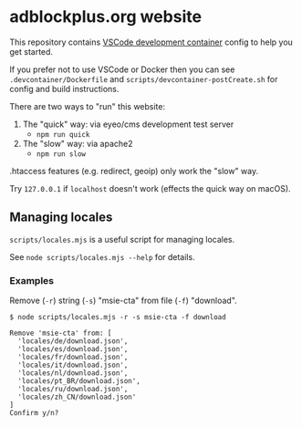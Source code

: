 # adblockplus.org website

This repository contains [VSCode development container](https://code.visualstudio.com/docs/remote/containers) config to help you get started.

If you prefer not to use VSCode or Docker then you can see `.devcontainer/Dockerfile` and `scripts/devcontainer-postCreate.sh` for config and build instructions.

There are two ways to "run" this website:

1. The "quick" way: via eyeo/cms development test server
    - `npm run quick`
1. The "slow" way: via apache2
    - `npm run slow`

.htaccess features (e.g. redirect, geoip) only work the "slow" way.

Try `127.0.0.1` if `localhost` doesn't work (effects the quick way on macOS).

## Managing locales

`scripts/locales.mjs` is a useful script for managing locales.

See `node scripts/locales.mjs --help` for details.

### Examples

Remove (`-r`) string (`-s`) "msie-cta" from file (`-f`) "download".

```
$ node scripts/locales.mjs -r -s msie-cta -f download

Remove 'msie-cta' from: [
  'locales/de/download.json',
  'locales/es/download.json',
  'locales/fr/download.json',
  'locales/it/download.json',
  'locales/nl/download.json',
  'locales/pt_BR/download.json',
  'locales/ru/download.json',
  'locales/zh_CN/download.json'
]
Confirm y/n?
```